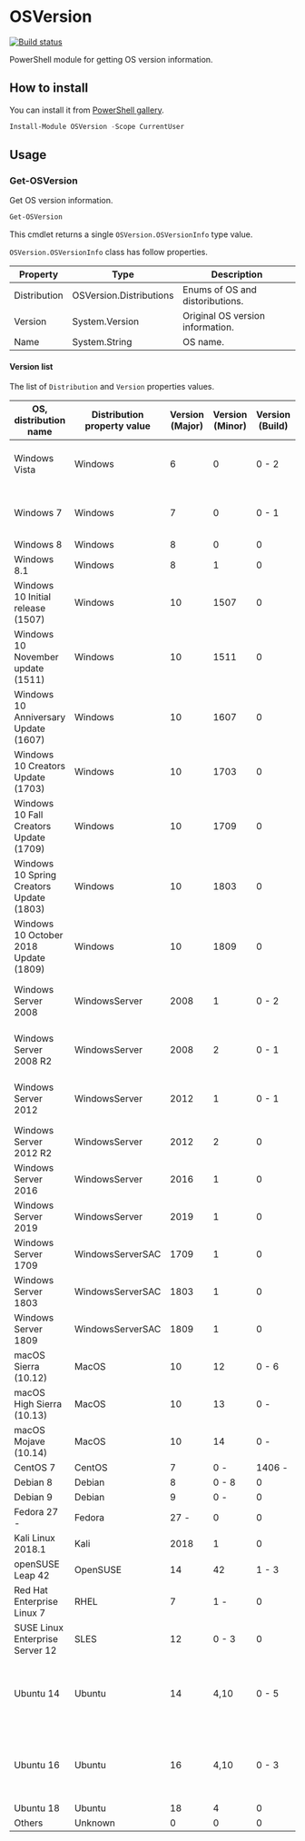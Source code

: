 # OSVersion

[![Build status](https://ci.appveyor.com/api/projects/status/ap98gg1ir7hb7pbx?svg=true)](https://ci.appveyor.com/project/stknohg/osversion)

PowerShell module for getting OS version information.

## How to install

You can install it from [PowerShell gallery](https://www.powershellgallery.com/packages/OSVersion).

```powershell
Install-Module OSVersion -Scope CurrentUser
```

## Usage

### Get-OSVersion

Get OS version information.

```powershell
Get-OSVersion
```

This cmdlet returns a single `OSVersion.OSVersionInfo` type value.

`OSVersion.OSVersionInfo` class has follow properties.

|Property|Type|Description|
|----|----|----|
|Distribution|OSVersion.Distributions|Enums of OS and distoributions.|
|Version|System.Version|Original OS version information.|
|Name|System.String|OS name.|

#### Version list 

The list of `Distribution` and `Version` properties values.

|OS, distribution name|Distribution<br>property value|Version<br>(Major)|Version<br>(Minor)|Version<br>(Build)|Remarks|
|----|----|----|----|----|----|
|Windows Vista|Windows|6|0|0 - 2|Assign SP to build version|
|Windows 7|Windows|7|0|0 - 1|Assign SP to build version|
|Windows 8|Windows|8|0|0||
|Windows 8.1|Windows|8|1|0||
|Windows 10 Initial release (1507)|Windows|10|1507|0||
|Windows 10 November update (1511)|Windows|10|1511|0||
|Windows 10 Anniversary Update (1607)|Windows|10|1607|0||
|Windows 10 Creators Update (1703)|Windows|10|1703|0||
|Windows 10 Fall Creators Update (1709)|Windows|10|1709|0||
|Windows 10 Spring Creators Update (1803)|Windows|10|1803|0||
|Windows 10 October 2018 Update (1809)|Windows|10|1809|0||
|Windows Server 2008|WindowsServer|2008|1|0 - 2|Assign SP to build version|
|Windows Server 2008 R2|WindowsServer|2008|2|0 - 1|Assign SP to build version|
|Windows Server 2012|WindowsServer|2012|1|0 - 1|Assign SP to build version|
|Windows Server 2012 R2|WindowsServer|2012|2|0||
|Windows Server 2016|WindowsServer|2016|1|0||
|Windows Server 2019|WindowsServer|2019|1|0||
|Windows Server 1709|WindowsServerSAC|1709|1|0||
|Windows Server 1803|WindowsServerSAC|1803|1|0||
|Windows Server 1809|WindowsServerSAC|1809|1|0||
|macOS Sierra (10.12)|MacOS|10|12|0 - 6||
|macOS High Sierra (10.13)|MacOS|10|13|0 - ||
|macOS Mojave (10.14)|MacOS|10|14|0 - ||
|CentOS 7|CentOS|7|0 - |1406 - ||
|Debian 8|Debian|8|0 - 8|0||
|Debian 9|Debian|9|0 - |0||
|Fedora 27 - |Fedora|27 -|0|0||
|Kali Linux 2018.1|Kali|2018|1|0||
|openSUSE Leap 42|OpenSUSE|14|42|1 - 3||
|Red Hat Enterprise Linux 7|RHEL|7|1 - |0||
|SUSE Linux Enterprise Server 12|SLES|12|0 - 3|0||
|Ubuntu 14|Ubuntu|14|4,10|0 - 5|Assign LTS point release to build version.|
|Ubuntu 16|Ubuntu|16|4,10|0 - 3|Assign LTS point release to build version.|
|Ubuntu 18|Ubuntu|18|4|0||
|Others|Unknown|0|0|0||